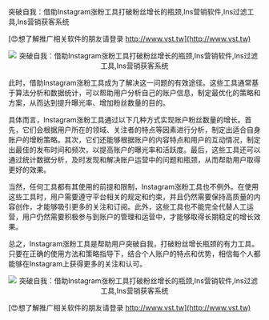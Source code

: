 突破自我：借助Instagram涨粉工具打破粉丝增长的瓶颈,Ins营销软件,Ins过滤工具,Ins营销获客系统

[😍想了解推广相关软件的朋友请登录 http://www.vst.tw](http://www.vst.tw)

 <center><img src="https://vst.tw/MP4/tuiguang/png/7.png" alt="突破自我：借助Instagram涨粉工具打破粉丝增长的瓶颈,Ins营销软件,Ins过滤工具,Ins营销获客系统"></center>

此时，借助Instagram涨粉工具成为了解决这一问题的有效途径。这些工具通常基于算法分析和数据统计，可以帮助用户分析自己的账户信息，制定最优化的策略和方案，从而达到提升曝光率、增加粉丝数量的目的。

具体而言，Instagram涨粉工具通过以下几种方式实现账户粉丝数量的增长。首先，它们会根据用户所在的领域、关注者的特点等因素进行分析，制定出适合自身账户的增粉策略。其次，它们还能够根据账户的内容特点和用户的互动情况，制定出最佳的发布时间和频次，以提高账户的曝光率和活跃度。最后，这些工具还可以通过统计数据分析，及时发现和解决账户运营中的问题和瓶颈，从而帮助用户取得更好的效果。

当然，任何工具都有其使用的前提和限制，Instagram涨粉工具也不例外。在使用这些工具时，用户需要遵守平台相关的规定和约束，并且仍然需要保持高质量的内容创作，才能够吸引更多的关注和订阅。此外，这些工具也不能完全代替人工运营，用户仍然需要积极参与到账户的管理和运营中，才能够取得长期稳定的增长效果。

总之，Instagram涨粉工具是帮助用户突破自我，打破粉丝增长瓶颈的有力工具。只要在正确的使用方法和策略指导下，结合个人账户的特点和优势，相信每个人都能够在Instagram上获得更多的关注和认可。

 <center><img src="https://vst.tw/MP4/tuiguang/png/2.png" alt="突破自我：借助Instagram涨粉工具打破粉丝增长的瓶颈,Ins营销软件,Ins过滤工具,Ins营销获客系统"></center>

[😍想了解推广相关软件的朋友请登录 http://www.vst.tw](http://www.vst.tw)



